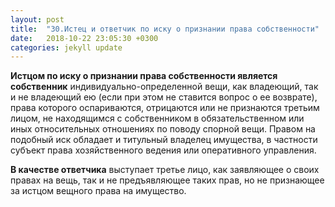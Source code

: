 ```yaml
---
layout: post
title:  "30.Истец и ответчик по иску о признании права собственности"
date:   2018-10-22 23:05:30 +0300
categories: jekyll update
---
```


**Истцом по иску о признании права собственности является собственник** индивидуально-определенной вещи, как владеющий, так и не владеющий ею (если при этом не ставится вопрос о ее возврате), права которого оспариваются, отрицаются или не признаются третьим лицом, не находящимся с собственником в обязательственном или иных относительных отношениях по поводу спорной вещи. Правом на подобный иск обладает и титульный владелец имущества, в частности субъект права хозяйственного ведения или оперативного управления.

**В качестве ответчика** выступает третье лицо, как заявляющее о своих правах на вещь, так и не предъявляющее таких прав, но не признающее за истцом вещного права на имущество.

